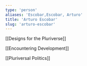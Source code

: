 ```yaml
---
type: 'person'
aliases: 'Escobar,Escobar, Arturo'
title: 'Arturo Escobar'
slug: 'arturo-escobar'
---
```


[[Designs for the Pluriverse]]

[[Encountering Development]]

[[Pluriversal Politics]]